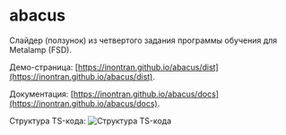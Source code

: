 # abacus
Слайдер (ползунок) из четвертого задания программы обучения для Metalamp (FSD).

Демо-страница: [https://inontran.github.io/abacus/dist](https://inontran.github.io/abacus/dist).

Документация: [https://inontran.github.io/abacus/docs](https://inontran.github.io/abacus/docs).

Структура TS-кода:
![Структура TS-кода](//inontran.github.io/abacus/uml/uml.svg)
